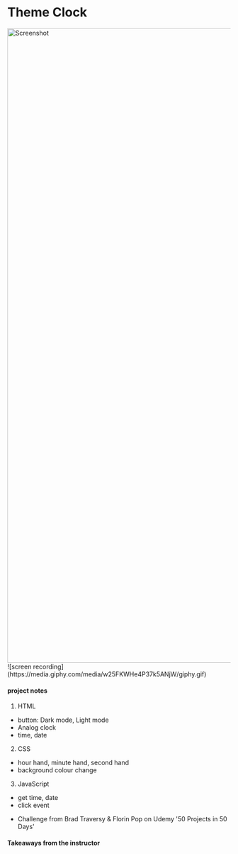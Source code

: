 # Theme Clock

<img width="1429" alt="Screenshot" src="">
![screen recording](https://media.giphy.com/media/w25FKWHe4P37k5ANjW/giphy.gif)

#### project notes

1. HTML
- button: Dark mode, Light mode
- Analog clock
- time, date

2. CSS
- hour hand, minute hand, second hand
- background colour change

3. JavaScript
- get time, date
- click event

+ Challenge from Brad Traversy & Florin Pop on Udemy '50 Projects in 50 Days'

#### Takeaways from the instructor
